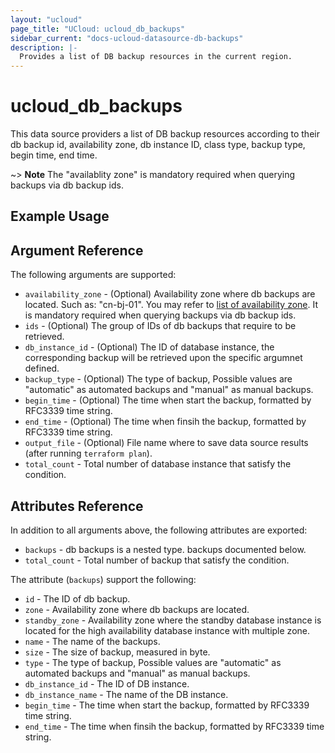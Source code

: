 ```yaml
---
layout: "ucloud"
page_title: "UCloud: ucloud_db_backups"
sidebar_current: "docs-ucloud-datasource-db-backups"
description: |-
  Provides a list of DB backup resources in the current region.
---
```


# ucloud_db_backups

This data source providers a list of DB backup resources according to their db backup id, availability zone, db instance ID, class type, backup type, begin time, end time.

~> **Note** The "availablity zone" is mandatory required when querying backups via db backup ids.
## Example Usage

## Argument Reference

The following arguments are supported:

* `availability_zone` - (Optional) Availability zone where db backups are located. Such as: "cn-bj-01". You may refer to [list of availability zone](https://docs.ucloud.cn/api/summary/regionlist). It is mandatory required when querying backups via db backup ids.
* `ids` - (Optional) The group of IDs of db backups that require to be retrieved.
* `db_instance_id` - (Optional) The ID of database instance, the corresponding backup will be retrieved upon the specific argumnet defined.
* `backup_type` - (Optional) The type of backup, Possible values are "automatic" as automated backups and "manual" as manual backups.
* `begin_time` - (Optional) The time when start the backup, formatted by RFC3339 time string.
* `end_time` - (Optional) The time when finsih the backup, formatted by RFC3339 time string.
* `output_file` - (Optional) File name where to save data source results (after running `terraform plan`).
* `total_count` - Total number of database instance that satisfy the condition.

## Attributes Reference

In addition to all arguments above, the following attributes are exported:

* `backups` - db backups is a nested type. backups documented below.
* `total_count` - Total number of backup that satisfy the condition.

The attribute (`backups`) support the following:

* `id` - The ID of db backup.
* `zone` - Availability zone where db backups are located.
* `standby_zone` -  Availability zone where the standby database instance is located for the high availability database instance with multiple zone.
* `name` - The name of the backups.
* `size` - The size of backup, measured in byte.
* `type` - The type of backup, Possible values are "automatic" as automated backups and "manual" as manual backups.
* `db_instance_id` - The ID of DB instance.
* `db_instance_name` - The name of the DB instance.
* `begin_time` - The time when start the backup, formatted by RFC3339 time string.
* `end_time` - The time when finsih the backup, formatted by RFC3339 time string.
